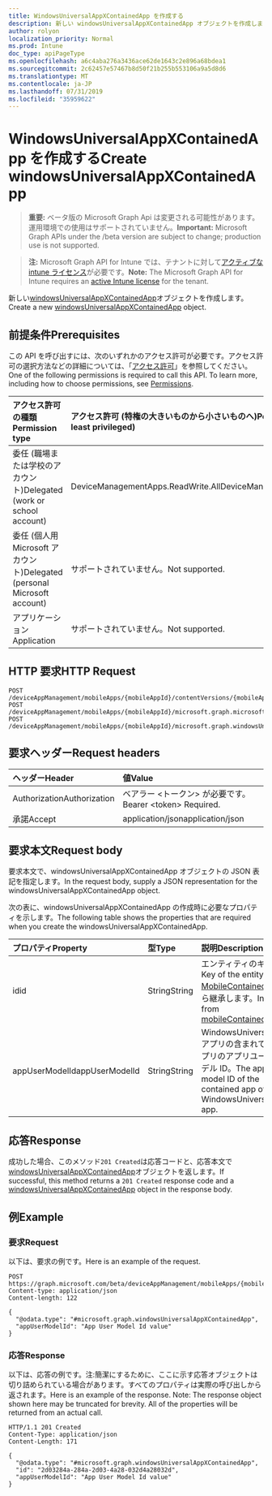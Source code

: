 ```yaml
---
title: WindowsUniversalAppXContainedApp を作成する
description: 新しい windowsUniversalAppXContainedApp オブジェクトを作成します。
author: rolyon
localization_priority: Normal
ms.prod: Intune
doc_type: apiPageType
ms.openlocfilehash: a6c4aba276a3436ace62de1643c2e896a68bdea1
ms.sourcegitcommit: 2c62457e57467b8d50f21b255b553106a9a5d8d6
ms.translationtype: MT
ms.contentlocale: ja-JP
ms.lasthandoff: 07/31/2019
ms.locfileid: "35959622"
---
```

# <a name="create-windowsuniversalappxcontainedapp"></a><span data-ttu-id="0006e-103">WindowsUniversalAppXContainedApp を作成する</span><span class="sxs-lookup"><span data-stu-id="0006e-103">Create windowsUniversalAppXContainedApp</span></span>

> <span data-ttu-id="0006e-104">**重要:** ベータ版の Microsoft Graph Api は変更される可能性があります。運用環境での使用はサポートされていません。</span><span class="sxs-lookup"><span data-stu-id="0006e-104">**Important:** Microsoft Graph APIs under the /beta version are subject to change; production use is not supported.</span></span>

> <span data-ttu-id="0006e-105">**注:** Microsoft Graph API for Intune では、テナントに対して[アクティブな intune ライセンス](https://go.microsoft.com/fwlink/?linkid=839381)が必要です。</span><span class="sxs-lookup"><span data-stu-id="0006e-105">**Note:** The Microsoft Graph API for Intune requires an [active Intune license](https://go.microsoft.com/fwlink/?linkid=839381) for the tenant.</span></span>

<span data-ttu-id="0006e-106">新しい[windowsUniversalAppXContainedApp](../resources/intune-apps-windowsuniversalappxcontainedapp.md)オブジェクトを作成します。</span><span class="sxs-lookup"><span data-stu-id="0006e-106">Create a new [windowsUniversalAppXContainedApp](../resources/intune-apps-windowsuniversalappxcontainedapp.md) object.</span></span>

## <a name="prerequisites"></a><span data-ttu-id="0006e-107">前提条件</span><span class="sxs-lookup"><span data-stu-id="0006e-107">Prerequisites</span></span>
<span data-ttu-id="0006e-p101">この API を呼び出すには、次のいずれかのアクセス許可が必要です。アクセス許可の選択方法などの詳細については、「[アクセス許可](/graph/permissions-reference)」を参照してください。</span><span class="sxs-lookup"><span data-stu-id="0006e-p101">One of the following permissions is required to call this API. To learn more, including how to choose permissions, see [Permissions](/graph/permissions-reference).</span></span>

|<span data-ttu-id="0006e-110">アクセス許可の種類</span><span class="sxs-lookup"><span data-stu-id="0006e-110">Permission type</span></span>|<span data-ttu-id="0006e-111">アクセス許可 (特権の大きいものから小さいものへ)</span><span class="sxs-lookup"><span data-stu-id="0006e-111">Permissions (from most to least privileged)</span></span>|
|:---|:---|
|<span data-ttu-id="0006e-112">委任 (職場または学校のアカウント)</span><span class="sxs-lookup"><span data-stu-id="0006e-112">Delegated (work or school account)</span></span>|<span data-ttu-id="0006e-113">DeviceManagementApps.ReadWrite.All</span><span class="sxs-lookup"><span data-stu-id="0006e-113">DeviceManagementApps.ReadWrite.All</span></span>|
|<span data-ttu-id="0006e-114">委任 (個人用 Microsoft アカウント)</span><span class="sxs-lookup"><span data-stu-id="0006e-114">Delegated (personal Microsoft account)</span></span>|<span data-ttu-id="0006e-115">サポートされていません。</span><span class="sxs-lookup"><span data-stu-id="0006e-115">Not supported.</span></span>|
|<span data-ttu-id="0006e-116">アプリケーション</span><span class="sxs-lookup"><span data-stu-id="0006e-116">Application</span></span>|<span data-ttu-id="0006e-117">サポートされていません。</span><span class="sxs-lookup"><span data-stu-id="0006e-117">Not supported.</span></span>|

## <a name="http-request"></a><span data-ttu-id="0006e-118">HTTP 要求</span><span class="sxs-lookup"><span data-stu-id="0006e-118">HTTP Request</span></span>
<!-- {
  "blockType": "ignored"
}
-->
``` http
POST /deviceAppManagement/mobileApps/{mobileAppId}/contentVersions/{mobileAppContentId}/containedApps
POST /deviceAppManagement/mobileApps/{mobileAppId}/microsoft.graph.microsoftStoreForBusinessApp/containedApps
POST /deviceAppManagement/mobileApps/{mobileAppId}/microsoft.graph.windowsUniversalAppX/committedContainedApps
```

## <a name="request-headers"></a><span data-ttu-id="0006e-119">要求ヘッダー</span><span class="sxs-lookup"><span data-stu-id="0006e-119">Request headers</span></span>
|<span data-ttu-id="0006e-120">ヘッダー</span><span class="sxs-lookup"><span data-stu-id="0006e-120">Header</span></span>|<span data-ttu-id="0006e-121">値</span><span class="sxs-lookup"><span data-stu-id="0006e-121">Value</span></span>|
|:---|:---|
|<span data-ttu-id="0006e-122">Authorization</span><span class="sxs-lookup"><span data-stu-id="0006e-122">Authorization</span></span>|<span data-ttu-id="0006e-123">ベアラー &lt;トークン&gt; が必要です。</span><span class="sxs-lookup"><span data-stu-id="0006e-123">Bearer &lt;token&gt; Required.</span></span>|
|<span data-ttu-id="0006e-124">承諾</span><span class="sxs-lookup"><span data-stu-id="0006e-124">Accept</span></span>|<span data-ttu-id="0006e-125">application/json</span><span class="sxs-lookup"><span data-stu-id="0006e-125">application/json</span></span>|

## <a name="request-body"></a><span data-ttu-id="0006e-126">要求本文</span><span class="sxs-lookup"><span data-stu-id="0006e-126">Request body</span></span>
<span data-ttu-id="0006e-127">要求本文で、windowsUniversalAppXContainedApp オブジェクトの JSON 表記を指定します。</span><span class="sxs-lookup"><span data-stu-id="0006e-127">In the request body, supply a JSON representation for the windowsUniversalAppXContainedApp object.</span></span>

<span data-ttu-id="0006e-128">次の表に、windowsUniversalAppXContainedApp の作成時に必要なプロパティを示します。</span><span class="sxs-lookup"><span data-stu-id="0006e-128">The following table shows the properties that are required when you create the windowsUniversalAppXContainedApp.</span></span>

|<span data-ttu-id="0006e-129">プロパティ</span><span class="sxs-lookup"><span data-stu-id="0006e-129">Property</span></span>|<span data-ttu-id="0006e-130">型</span><span class="sxs-lookup"><span data-stu-id="0006e-130">Type</span></span>|<span data-ttu-id="0006e-131">説明</span><span class="sxs-lookup"><span data-stu-id="0006e-131">Description</span></span>|
|:---|:---|:---|
|<span data-ttu-id="0006e-132">id</span><span class="sxs-lookup"><span data-stu-id="0006e-132">id</span></span>|<span data-ttu-id="0006e-133">String</span><span class="sxs-lookup"><span data-stu-id="0006e-133">String</span></span>|<span data-ttu-id="0006e-134">エンティティのキー。</span><span class="sxs-lookup"><span data-stu-id="0006e-134">Key of the entity.</span></span> <span data-ttu-id="0006e-135">[MobileContainedApp](../resources/intune-apps-mobilecontainedapp.md)から継承します。</span><span class="sxs-lookup"><span data-stu-id="0006e-135">Inherited from [mobileContainedApp](../resources/intune-apps-mobilecontainedapp.md)</span></span>|
|<span data-ttu-id="0006e-136">appUserModelId</span><span class="sxs-lookup"><span data-stu-id="0006e-136">appUserModelId</span></span>|<span data-ttu-id="0006e-137">String</span><span class="sxs-lookup"><span data-stu-id="0006e-137">String</span></span>|<span data-ttu-id="0006e-138">WindowsUniversalAppX アプリの含まれているアプリのアプリユーザーモデル ID。</span><span class="sxs-lookup"><span data-stu-id="0006e-138">The app user model ID of the contained app of a WindowsUniversalAppX app.</span></span>|



## <a name="response"></a><span data-ttu-id="0006e-139">応答</span><span class="sxs-lookup"><span data-stu-id="0006e-139">Response</span></span>
<span data-ttu-id="0006e-140">成功した場合、このメソッド`201 Created`は応答コードと、応答本文で[windowsUniversalAppXContainedApp](../resources/intune-apps-windowsuniversalappxcontainedapp.md)オブジェクトを返します。</span><span class="sxs-lookup"><span data-stu-id="0006e-140">If successful, this method returns a `201 Created` response code and a [windowsUniversalAppXContainedApp](../resources/intune-apps-windowsuniversalappxcontainedapp.md) object in the response body.</span></span>

## <a name="example"></a><span data-ttu-id="0006e-141">例</span><span class="sxs-lookup"><span data-stu-id="0006e-141">Example</span></span>

### <a name="request"></a><span data-ttu-id="0006e-142">要求</span><span class="sxs-lookup"><span data-stu-id="0006e-142">Request</span></span>
<span data-ttu-id="0006e-143">以下は、要求の例です。</span><span class="sxs-lookup"><span data-stu-id="0006e-143">Here is an example of the request.</span></span>
``` http
POST https://graph.microsoft.com/beta/deviceAppManagement/mobileApps/{mobileAppId}/contentVersions/{mobileAppContentId}/containedApps
Content-type: application/json
Content-length: 122

{
  "@odata.type": "#microsoft.graph.windowsUniversalAppXContainedApp",
  "appUserModelId": "App User Model Id value"
}
```

### <a name="response"></a><span data-ttu-id="0006e-144">応答</span><span class="sxs-lookup"><span data-stu-id="0006e-144">Response</span></span>
<span data-ttu-id="0006e-p103">以下は、応答の例です。注:簡潔にするために、ここに示す応答オブジェクトは切り詰められている場合があります。すべてのプロパティは実際の呼び出しから返されます。</span><span class="sxs-lookup"><span data-stu-id="0006e-p103">Here is an example of the response. Note: The response object shown here may be truncated for brevity. All of the properties will be returned from an actual call.</span></span>
``` http
HTTP/1.1 201 Created
Content-Type: application/json
Content-Length: 171

{
  "@odata.type": "#microsoft.graph.windowsUniversalAppXContainedApp",
  "id": "2d03284a-284a-2d03-4a28-032d4a28032d",
  "appUserModelId": "App User Model Id value"
}
```






